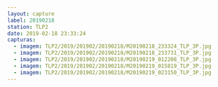 ```yaml
---
layout: capture
label: 20190218
station: TLP2
date: 2019-02-18 23:33:24
capturas:
  - imagem: TLP2/2019/201902/20190218/M20190218_233324_TLP_3P.jpg
  - imagem: TLP2/2019/201902/20190218/M20190218_233731_TLP_3P.jpg
  - imagem: TLP2/2019/201902/20190218/M20190219_012208_TLP_3P.jpg
  - imagem: TLP2/2019/201902/20190218/M20190219_015819_TLP_3P.jpg
  - imagem: TLP2/2019/201902/20190218/M20190219_023150_TLP_3P.jpg
---
```


